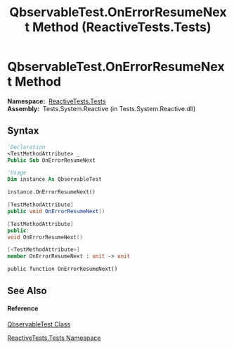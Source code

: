 ﻿---
title: QbservableTest.OnErrorResumeNext Method  (ReactiveTests.Tests)
TOCTitle: OnErrorResumeNext Method
ms:assetid: M:ReactiveTests.Tests.QbservableTest.OnErrorResumeNext
ms:mtpsurl: https://msdn.microsoft.com/en-us/library/reactivetests.tests.qbservabletest.onerrorresumenext(v=VS.103)
ms:contentKeyID: 36619582
ms.date: 06/28/2011
mtps_version: v=VS.103
f1_keywords:
- ReactiveTests.Tests.QbservableTest.OnErrorResumeNext
dev_langs:
- CSharp
- JScript
- VB
- FSharp
- c++
---

# QbservableTest.OnErrorResumeNext Method

**Namespace:**  [ReactiveTests.Tests](hh289046\(v=vs.103\).md)  
**Assembly:**  Tests.System.Reactive (in Tests.System.Reactive.dll)

## Syntax

``` vb
'Declaration
<TestMethodAttribute> _
Public Sub OnErrorResumeNext
```

``` vb
'Usage
Dim instance As QbservableTest

instance.OnErrorResumeNext()
```

``` csharp
[TestMethodAttribute]
public void OnErrorResumeNext()
```

``` c++
[TestMethodAttribute]
public:
void OnErrorResumeNext()
```

``` fsharp
[<TestMethodAttribute>]
member OnErrorResumeNext : unit -> unit 
```

``` jscript
public function OnErrorResumeNext()
```

## See Also

#### Reference

[QbservableTest Class](hh315250\(v=vs.103\).md)

[ReactiveTests.Tests Namespace](hh289046\(v=vs.103\).md)

